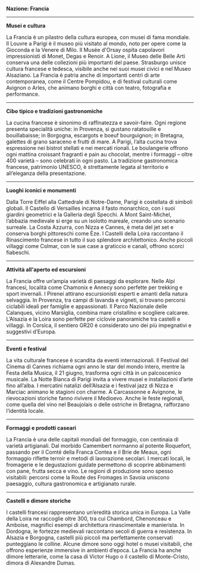 **Nazione: Francia**

---

**Musei e cultura**

La Francia è un pilastro della cultura europea, con musei di fama mondiale. Il Louvre a Parigi è il museo più visitato al mondo, noto per opere come la Gioconda e la Venere di Milo. Il Musée d'Orsay ospita capolavori impressionisti di Monet, Degas e Renoir. A Lione, il Museo delle Belle Arti conserva una delle collezioni più importanti del paese. Strasburgo unisce cultura francese e tedesca, visibile anche nei suoi musei civici e nel Museo Alsaziano. La Francia è patria anche di importanti centri di arte contemporanea, come il Centre Pompidou, e di festival culturali come Avignon o Arles, che animano borghi e città con teatro, fotografia e performance.

---

**Cibo tipico e tradizioni gastronomiche**

La cucina francese è sinonimo di raffinatezza e savoir-faire. Ogni regione presenta specialità uniche: in Provenza, si gustano ratatouille e bouillabaisse; in Borgogna, escargots e boeuf bourguignon; in Bretagna, galettes di grano saraceno e frutti di mare. A Parigi, l’alta cucina trova espressione nei bistrot stellati e nei mercati rionali. Le boulangerie offrono ogni mattina croissant fragranti e pain au chocolat, mentre i formaggi – oltre 400 varietà – sono celebrati in ogni pasto. La tradizione gastronomica francese, patrimonio UNESCO, è strettamente legata al territorio e all’eleganza della presentazione.

---

**Luoghi iconici e monumenti**

Dalla Torre Eiffel alla Cattedrale di Notre-Dame, Parigi è costellata di simboli globali. Il Castello di Versailles incarna il fasto monarchico, con i suoi giardini geometrici e la Galleria degli Specchi. A Mont Saint-Michel, l’abbazia medievale si erge su un isolotto mareale, creando uno scenario surreale. La Costa Azzurra, con Nizza e Cannes, è meta del jet set e conserva borghi pittoreschi come Èze. I Castelli della Loira raccontano il Rinascimento francese in tutto il suo splendore architettonico. Anche piccoli villaggi come Colmar, con le sue case a graticcio e canali, offrono scorci fiabeschi.

---

**Attività all'aperto ed escursioni**

La Francia offre un’ampia varietà di paesaggi da esplorare. Nelle Alpi francesi, località come Chamonix e Annecy sono perfette per trekking e sport invernali. I Pirenei attirano escursionisti esperti e amanti della natura selvaggia. In Provenza, tra campi di lavanda e vigneti, si trovano percorsi ciclabili ideali per famiglie e appassionati. Il Parco Nazionale delle Calanques, vicino Marsiglia, combina mare cristallino e scogliere calcaree. L’Alsazia e la Loira sono perfette per ciclovie panoramiche tra castelli e villaggi. In Corsica, il sentiero GR20 è considerato uno dei più impegnativi e suggestivi d’Europa.

---

**Eventi e festival**

La vita culturale francese è scandita da eventi internazionali. Il Festival del Cinema di Cannes richiama ogni anno le star del mondo intero, mentre la Festa della Musica, il 21 giugno, trasforma ogni città in un palcoscenico musicale. La Notte Bianca di Parigi invita a vivere musei e installazioni d’arte fino all’alba. I mercatini natalizi dell’Alsazia e i festival jazz di Nizza e Marciac animano le stagioni con charme. A Carcassonne e Avignone, le rievocazioni storiche fanno rivivere il Medioevo. Anche le feste regionali, come quella del vino nel Beaujolais o delle ostriche in Bretagna, rafforzano l’identità locale.

---

**Formaggi e prodotti caseari**

La Francia è una delle capitali mondiali del formaggio, con centinaia di varietà artigianali. Dal morbido Camembert normanno al potente Roquefort, passando per il Comté della Franca Contea e il Brie de Meaux, ogni formaggio riflette terroir e metodi di lavorazione secolari. I mercati locali, le fromagerie e le degustazioni guidate permettono di scoprire abbinamenti con pane, frutta secca e vino. Le regioni di produzione sono spesso visitabili: percorsi come la Route des Fromages in Savoia uniscono paesaggio, cultura gastronomica e artigianato rurale.

---

**Castelli e dimore storiche**

I castelli francesi rappresentano un’eredità storica unica in Europa. La Valle della Loira ne raccoglie oltre 300, tra cui Chambord, Chenonceau e Amboise, magnifici esempi di architettura rinascimentale e manierista. In Dordogna, le fortezze medievali raccontano secoli di guerra e resistenza. In Alsazia e Borgogna, castelli più piccoli ma perfettamente conservati punteggiano le colline. Alcune dimore sono oggi hotel o musei visitabili, che offrono esperienze immersive in ambienti d’epoca. La Francia ha anche dimore letterarie, come la casa di Victor Hugo o il castello di Monte-Cristo, dimora di Alexandre Dumas.
